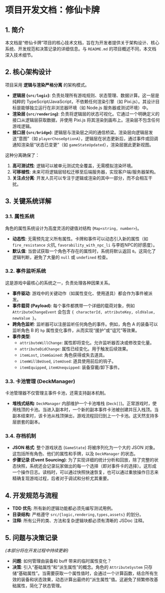 # 项目开发文档：修仙卡牌

## 1. 简介

本文档是“修仙卡牌”项目的核心技术文档，旨在为开发者提供关于架构设计、核心系统、开发规范和决策记录的详细信息。与 `README.md` 的项目概述不同，本文档深入技术细节。

## 2. 核心架构设计

项目采用 **逻辑与渲染严格分离** 的架构模式。

-   **逻辑层 (`src/logic`)**: 负责处理所有游戏规则、状态管理、数据计算。这一层是纯粹的 TypeScript/JavaScript，不依赖任何渲染引擎（如 Pixi.js）。其设计目标是能够独立运行在非浏览器环境（如 Node.js 服务器或测试环境）中。
-   **渲染层 (`src/rendering`)**: 负责将逻辑层的状态可视化。它通过一个明确定义的接口从逻辑层获取数据，并使用 Pixi.js 将其渲染到画布上。渲染层不包含任何游戏逻辑。
-   **接口层 (`src/bridge`)**: 逻辑层与渲染层之间的通信桥梁。渲染层向逻辑层发送“意图”（如 `playerChoseOptionA`），逻辑层在状态更新后，通过事件或回调通知渲染层“状态已变更”（如 `gameStateUpdated`），渲染层据此更新视图。

这种分离确保了：
1.  **高可测试性**: 逻辑可以被单元测试完全覆盖，无需模拟渲染环境。
2.  **可移植性**: 未来可将逻辑层轻松迁移至后端服务器，实现客户端/服务器架构。
3.  **关注点分离**: 开发人员可以专注于逻辑或渲染的其中一部分，而不会相互干扰。

## 3. 关键系统详解

### 3.1. 属性系统
角色的属性系统设计为高度灵活的键值对结构 (`Map<string, number>`)。
-   **动态性**: 无需预先定义所有属性。卡牌和事件可以动态引入新的属性（如 `fire_resistance` 火抗, `favorability_with_npc_li` 与李姓NPC的好感度）。
-   **默认值**: 当尝试获取一个角色不存在的属性时，系统将默认返回 `0`。这简化了逻辑判断，避免了大量的 `null` 或 `undefined` 检查。

### 3.2. 事件监听系统
这是游戏中最核心的系统之一，负责处理各种因果关系。
-   **事件驱动**: 游戏中的关键动作（如属性变化、使用道具）都会作为事件被派发。
-   **事件载荷 (Payload)**: 每个事件都携带一个详细的载荷对象，例如 `AttributeChangeEvent` 会包含 `{ characterId, attributeKey, oldValue, newValue }`。
-   **跨角色监听**: 监听器可以注册监听任何角色的事件。例如，角色 A 的装备可以监听角色 B 的 `hp` 属性变化事件，从而实现“援护”或“诅咒”等效果。
-   **事件类型**:
    -   `attributeWillChange`: 属性即将变化。允许监听器否决或修改变化量。
    -   `attributeDidChange`: 属性已经变化。用于触发后续效果。
    -   `itemLost`, `itemGained`: 角色获得或失去道具。
    -   `itemWillBeUsed`, `itemUsed`: 道具使用前后的钩子。
    -   `itemEquipped`, `itemUnequipped`: 装备穿戴/卸下事件。

### 3.3. 卡池管理 (DeckManager)
卡池管理器不仅管理主事件卡池，还需支持副本机制。
-   **堆栈式结构**: `DeckManager` 内部维护一个卡池堆栈 (`Deck[]`)。正常游戏时，使用栈顶的卡池。当进入副本时，一个新的副本事件卡池被创建并压入栈顶。当副本结束时，该卡池从栈顶弹出，游戏流程回归到上一个卡池。这天然支持多层嵌套的副本。

### 3.4. 存档机制
-   **JSON 格式**: 整个游戏状态 (`GameState`) 将被序列化为一个大的 JSON 对象。这包括所有角色、他们的属性和手牌，以及 `DeckManager` 的状态。
-   **步骤记录 (Event Sourcing)**: 为了实现详细的统计分析和回放，除了完整的状态快照，系统还会记录玩家做出的每一个选择（即对事件卡的选择）。这形成一个操作日志。读档时，可以通过快照快速恢复，也可以通过重放操作日志来精确复现游戏过程，后者对于调试和分析尤其重要。

## 4. 开发规范与流程
-   **TDD 优先**: 所有新的逻辑功能都必须先编写测试用例。
-   **目录结构**: 严格遵守 `src/{logic,rendering,types,assets}` 的划分。
-   **注释**: 所有公开的类、方法和复杂逻辑块都必须有清晰的 JSDoc 注释。

## 5. 问题与决策记录
*(本部分将在开发过程中持续更新)*

-   **问题**: 如何管理由装备和 buff 带来的临时属性变化？
-   **决策**: 引入“基础属性”和“派生属性”的概念。角色的 `AttributeSystem` 只存储“基础属性”。当需要获取一个属性值时，会通过一个计算函数，结合所有生效的装备和状态效果，动态计算出最终的“派生属性”值。这避免了频繁修改基础属性，简化了状态管理。
